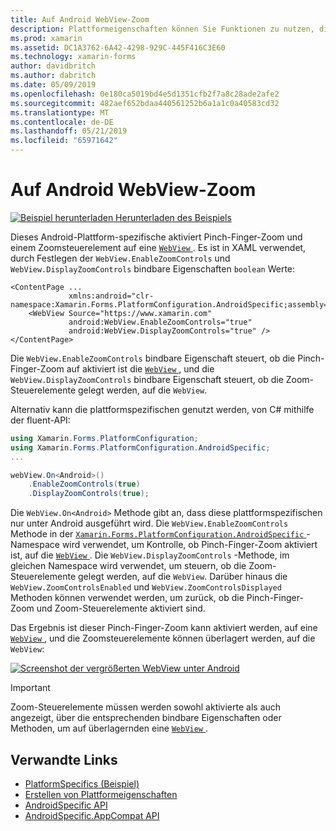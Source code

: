 ```yaml
---
title: Auf Android WebView-Zoom
description: Plattformeigenschaften können Sie Funktionen zu nutzen, die nur auf einer bestimmten Plattform verfügbar ist ohne die Implementierung der benutzerdefinierten Renderern und Effekte. In diesem Artikel wird erläutert, wie die Android-Plattform-spezifische nutzen, die auf eine Webansicht Zoom ermöglicht wird.
ms.prod: xamarin
ms.assetid: DC1A3762-6A42-4298-929C-445F416C3E60
ms.technology: xamarin-forms
author: davidbritch
ms.author: dabritch
ms.date: 05/09/2019
ms.openlocfilehash: 0e180ca5019bd4e5d1351cfb2f7a8c28ade2afe2
ms.sourcegitcommit: 482aef652bdaa440561252b6a1a1c0a40583cd32
ms.translationtype: MT
ms.contentlocale: de-DE
ms.lasthandoff: 05/21/2019
ms.locfileid: "65971642"
---
```

# <a name="webview-zoom-on-android"></a>Auf Android WebView-Zoom

[![Beispiel herunterladen](~/media/shared/download.png) Herunterladen des Beispiels](https://developer.xamarin.com/samples/xamarin-forms/userinterface/platformspecifics/)

Dieses Android-Plattform-spezifische aktiviert Pinch-Finger-Zoom und einem Zoomsteuerelement auf eine [ `WebView` ](xref:Xamarin.Forms.WebView). Es ist in XAML verwendet, durch Festlegen der `WebView.EnableZoomControls` und `WebView.DisplayZoomControls` bindbare Eigenschaften `boolean` Werte:

```xaml
<ContentPage ...
             xmlns:android="clr-namespace:Xamarin.Forms.PlatformConfiguration.AndroidSpecific;assembly=Xamarin.Forms.Core">
    <WebView Source="https://www.xamarin.com"
             android:WebView.EnableZoomControls="true"
             android:WebView.DisplayZoomControls="true" />
</ContentPage>
```

Die `WebView.EnableZoomControls` bindbare Eigenschaft steuert, ob die Pinch-Finger-Zoom auf aktiviert ist die [ `WebView` ](xref:Xamarin.Forms.WebView), und die `WebView.DisplayZoomControls` bindbare Eigenschaft steuert, ob die Zoom-Steuerelemente gelegt werden, auf die `WebView`.

Alternativ kann die plattformspezifischen genutzt werden, von C# mithilfe der fluent-API:

```csharp
using Xamarin.Forms.PlatformConfiguration;
using Xamarin.Forms.PlatformConfiguration.AndroidSpecific;
...

webView.On<Android>()
    .EnableZoomControls(true)
    .DisplayZoomControls(true);
```

Die `WebView.On<Android>` Methode gibt an, dass diese plattformspezifischen nur unter Android ausgeführt wird. Die `WebView.EnableZoomControls` Methode in der [ `Xamarin.Forms.PlatformConfiguration.AndroidSpecific` ](xref:Xamarin.Forms.PlatformConfiguration.AndroidSpecific) -Namespace wird verwendet, um Kontrolle, ob Pinch-Finger-Zoom aktiviert ist, auf die [ `WebView` ](xref:Xamarin.Forms.WebView). Die `WebView.DisplayZoomControls` -Methode, im gleichen Namespace wird verwendet, um steuern, ob die Zoom-Steuerelemente gelegt werden, auf die `WebView`. Darüber hinaus die `WebView.ZoomControlsEnabled` und `WebView.ZoomControlsDisplayed` Methoden können verwendet werden, um zurück, ob die Pinch-Finger-Zoom und Zoom-Steuerelemente aktiviert sind.

Das Ergebnis ist dieser Pinch-Finger-Zoom kann aktiviert werden, auf eine [ `WebView` ](xref:Xamarin.Forms.WebView), und die Zoomsteuerelemente können überlagert werden, auf die `WebView`:

[![Screenshot der vergrößerten WebView unter Android](webview-zoom-controls-images/webview-zoom.png "vergrößert WebView")](webview-zoom-controls-images/webview-zoom-large.png#lightbox "WebView vergrößert")

> [!IMPORTANT]
> Zoom-Steuerelemente müssen werden sowohl aktivierte als auch angezeigt, über die entsprechenden bindbare Eigenschaften oder Methoden, um auf überlagernden eine [ `WebView` ](xref:Xamarin.Forms.WebView).

## <a name="related-links"></a>Verwandte Links

- [PlatformSpecifics (Beispiel)](https://developer.xamarin.com/samples/xamarin-forms/userinterface/platformspecifics/)
- [Erstellen von Plattformeigenschaften](~/xamarin-forms/platform/platform-specifics/index.md#creating-platform-specifics)
- [AndroidSpecific API](xref:Xamarin.Forms.PlatformConfiguration.AndroidSpecific)
- [AndroidSpecific.AppCompat API](xref:Xamarin.Forms.PlatformConfiguration.AndroidSpecific.AppCompat)
